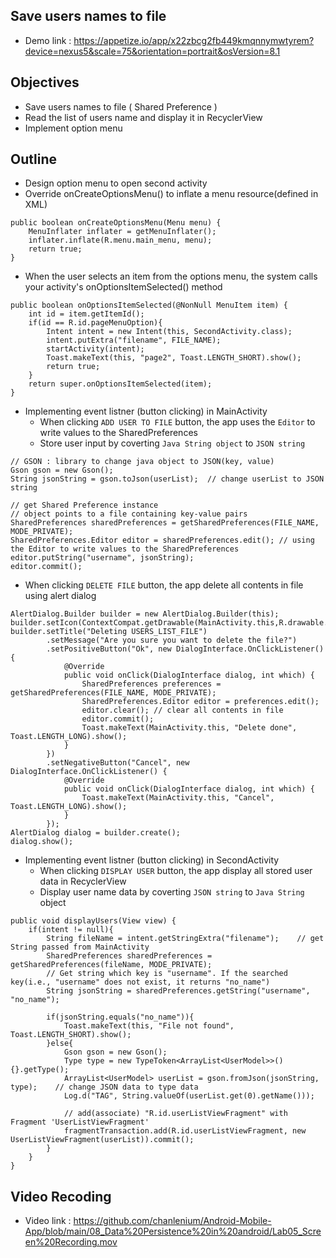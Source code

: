 ## Save users names to file
* Demo link : https://appetize.io/app/x22zbcg2fb449kmqnnymwtyrem?device=nexus5&scale=75&orientation=portrait&osVersion=8.1

## Objectives
* Save users names to file ( Shared Preference )
* Read the list of users name and display it in RecyclerView
* Implement option menu

## Outline
* Design option menu to open second activity
* Override onCreateOptionsMenu() to inflate a menu resource(defined in XML)
```
public boolean onCreateOptionsMenu(Menu menu) {
    MenuInflater inflater = getMenuInflater();
    inflater.inflate(R.menu.main_menu, menu);
    return true;
}
```
* When the user selects an item from the options menu, the system calls your activity's onOptionsItemSelected() method
```
public boolean onOptionsItemSelected(@NonNull MenuItem item) {
    int id = item.getItemId();
    if(id == R.id.pageMenuOption){
        Intent intent = new Intent(this, SecondActivity.class);
        intent.putExtra("filename", FILE_NAME);
        startActivity(intent);
        Toast.makeText(this, "page2", Toast.LENGTH_SHORT).show();
        return true;
    }
    return super.onOptionsItemSelected(item);
}
```

* Implementing event listner (button clicking) in MainActivity
   * When clicking `ADD USER TO FILE` button, the app uses the `Editor` to write values to the SharedPreferences
   * Store user input by coverting `Java String object` to `JSON string` 
```
// GSON : library to change java object to JSON(key, value)
Gson gson = new Gson();
String jsonString = gson.toJson(userList);  // change userList to JSON string

// get Shared Preference instance
// object points to a file containing key-value pairs
SharedPreferences sharedPreferences = getSharedPreferences(FILE_NAME, MODE_PRIVATE);
SharedPreferences.Editor editor = sharedPreferences.edit(); // using the Editor to write values to the SharedPreferences
editor.putString("username", jsonString);
editor.commit();
```
   * When clicking `DELETE FILE` button, the app delete all contents in file using alert dialog
```
AlertDialog.Builder builder = new AlertDialog.Builder(this);
builder.setIcon(ContextCompat.getDrawable(MainActivity.this,R.drawable.ic_baseline_warning_24));
builder.setTitle("Deleting USERS_LIST_FILE")
        .setMessage("Are you sure you want to delete the file?")
        .setPositiveButton("Ok", new DialogInterface.OnClickListener() {
            @Override
            public void onClick(DialogInterface dialog, int which) {
                SharedPreferences preferences = getSharedPreferences(FILE_NAME, MODE_PRIVATE);
                SharedPreferences.Editor editor = preferences.edit();
                editor.clear(); // clear all contents in file
                editor.commit();
                Toast.makeText(MainActivity.this, "Delete done", Toast.LENGTH_LONG).show();
            }
        })
        .setNegativeButton("Cancel", new DialogInterface.OnClickListener() {
            @Override
            public void onClick(DialogInterface dialog, int which) {
                Toast.makeText(MainActivity.this, "Cancel", Toast.LENGTH_LONG).show();
            }
        });
AlertDialog dialog = builder.create();
dialog.show();
```

* Implementing event listner (button clicking) in SecondActivity
   * When clicking `DISPLAY USER` button, the app display all stored user data in RecyclerView
   * Display user name data by coverting `JSON string` to `Java String` object 

```
public void displayUsers(View view) {
    if(intent != null){
        String fileName = intent.getStringExtra("filename");    // get String passed from MainActivity
        SharedPreferences sharedPreferences = getSharedPreferences(fileName, MODE_PRIVATE);
        // Get string which key is "username". If the searched key(i.e., "username" does not exist, it returns "no_name")
        String jsonString = sharedPreferences.getString("username", "no_name");

        if(jsonString.equals("no_name")){
            Toast.makeText(this, "File not found", Toast.LENGTH_SHORT).show();
        }else{
            Gson gson = new Gson();
            Type type = new TypeToken<ArrayList<UserModel>>(){}.getType();
            ArrayList<UserModel> userList = gson.fromJson(jsonString, type);    // change JSON data to type data
            Log.d("TAG", String.valueOf(userList.get(0).getName()));

            // add(associate) "R.id.userListViewFragment" with Fragment 'UserListViewFragment'
            fragmentTransaction.add(R.id.userListViewFragment, new UserListViewFragment(userList)).commit();
        }
    }
}
```

## Video Recoding
* Video link : https://github.com/chanlenium/Android-Mobile-App/blob/main/08_Data%20Persistence%20in%20android/Lab05_Screen%20Recording.mov
